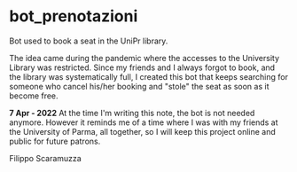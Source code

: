 # bot_prenotazioni

Bot used to book a seat in the UniPr library.

The idea came during the pandemic where the accesses to the University Library was restricted. Since my friends and I always forgot to book, and the library was systematically full, I created this bot that keeps searching for someone who cancel his/her booking and "stole" the seat as soon as it become free.

**7 Apr - 2022**
At the time I'm writing this note, the bot is not needed anymore. However it reminds me of a time where I was with my friends at the University of Parma, all together, so I will keep this project online and public for future patrons.

Filippo Scaramuzza
